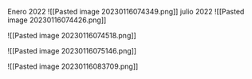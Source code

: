 Enero 2022
![[Pasted image 20230116074349.png]]
julio 2022
![[Pasted image 20230116074426.png]]

![[Pasted image 20230116074518.png]]


![[Pasted image 20230116075146.png]]


![[Pasted image 20230116083709.png]]
